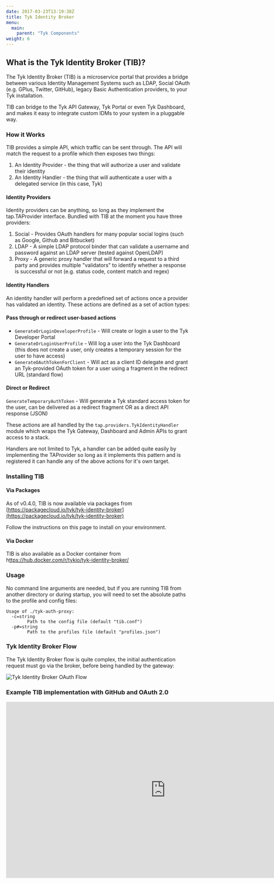 ```yaml
---
date: 2017-03-23T13:19:38Z
title: Tyk Identity Broker
menu:
  main:
    parent: "Tyk Components"
weight: 6 
---
```


## What is the Tyk Identity Broker (TIB)?

The Tyk Identity Broker (TIB) is a microservice portal that provides a bridge between various Identity Management Systems such as LDAP, Social OAuth (e.g. GPlus, Twitter, GitHub), legacy Basic Authentication providers, to your Tyk installation.

TIB can bridge to the Tyk API Gateway, Tyk Portal or even Tyk Dashboard, and makes it easy to integrate custom IDMs to your system in a pluggable way.

### How it Works

TIB provides a simple API, which traffic can be sent through. The API will match the request to a profile which then exposes two things:

1. An Identity Provider - the thing that will authorize a user and validate their identity
2. An Identity Handler - the thing that will authenticate a user with a delegated service (in this case, Tyk)

#### Identity Providers
Identity providers can be anything, so long as they implement the tap.TAProvider interface. Bundled with TIB at the moment you have three providers:

1. Social - Provides OAuth handlers for many popular social logins (such as Google, Github and Bitbucket)
2. LDAP - A simple LDAP protocol binder that can validate a username and password against an LDAP server (tested against OpenLDAP)
3. Proxy - A generic proxy handler that will forward a request to a third party and provides multiple "validators" to identify whether a response is successful or not (e.g. status code, content match and regex)

#### Identity Handlers
An identity handler will perform a predefined set of actions once a provider has validated an identity. These actions are defined as a set of action types:

#### Pass through or redirect user-based actions

* `GenerateOrLoginDeveloperProfile` - Will create or login a user to the Tyk Developer Portal
* `GenerateOrLoginUserProfile` - Will log a user into the Tyk Dashboard (this does not create a user, only creates a temporary session for the user to have access)
* `GenerateOAuthTokenForClient` - Will act as a client ID delegate and grant an Tyk-provided OAuth token for a user using a fragment in the redirect URL (standard flow)

#### Direct or Redirect

`GenerateTemporaryAuthToken` - Will generate a Tyk standard access token for the user, can be delivered as a redirect fragment OR as a direct API response (JSON)

These actions are all handled by the `tap.providers.TykIdentityHandler` module which wraps the Tyk Gateway, Dashboard and Admin APIs to grant access to a stack.

Handlers are not limited to Tyk, a handler can be added quite easily by implementing the TAProvider so long as it implements this pattern and is registered it can handle any of the above actions for it's own target.



### Installing TIB

#### Via Packages

As of v0.4.0, TIB is now available via packages from [https://packagecloud.io/tyk/tyk-identity-broker](https://packagecloud.io/tyk/tyk-identity-broker)

Follow the instructions on this page to install on your environment.

#### Via Docker

TIB is also available as a Docker container from h[ttps://hub.docker.com/r/tykio/tyk-identity-broker/](https://hub.docker.com/r/tykio/tyk-identity-broker/)

### Usage

No command line arguments are needed, but if you are running TIB from another directory or during startup, you will need to set the absolute paths to the profile and config files:

```{.copyWrapper}
Usage of ./tyk-auth-proxy:
  -c=string
        Path to the config file (default "tib.conf")
  -p#=string
        Path to the profiles file (default "profiles.json")
```


### Tyk Identity Broker Flow

The Tyk Identity Broker flow is quite complex, the initial authentication request must go via the broker, before being handled by the gateway:

![Tyk Identity Broker OAuth Flow][2]

### Example TIB implementation with GitHub and OAuth 2.0

<iframe width="870" height="480" src="https://www.youtube.com/embed/gqUaDM4aJTw" frameborder="0" allow="autoplay; encrypted-media" allowfullscreen></iframe>

[2]: /docs/img/diagrams/idbroker.png

